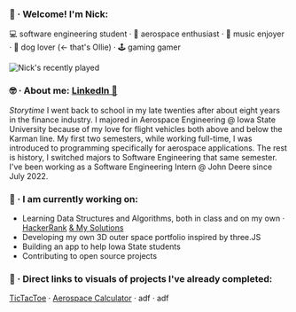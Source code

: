  ### 👋 · Welcome! I'm Nick: 
💻 software engineering student · 🚀 aerospace enthusiast · 🎵 music enjoyer · 🐶 dog lover (<- that's Ollie) · 🕹️ gaming gamer 

![Nick's recently played](https://spotify-recently-played-readme.vercel.app/api?user=7iosa6zosbstnzn6jxm1s0qqc&count=3&width=900&height=200)

 ### 🤓 · About me: [LinkedIn 🤝](https://www.linkedin.com/in/mccnick/)
*Storytime* I went back to school in my late twenties after about eight years in the finance industry. I majored in Aerospace Engineering @ Iowa State University because of my love for flight vehicles both above and below the Karman line. My first two semesters, while working full-time, I was introduced to programming specifically for aerospace applications. The rest is history, I switched majors to Software Engineering that same semester. I've been working as a Software Engineering Intern @ John Deere since July 2022.

 ### 🌱 · I am currently working on: 
- Learning Data Structures and Algorithms, both in class and on my own · [HackerRank](https://www.hackerrank.com/nickmcc) [& My Solutions](https://github.com/mccnick/HackerRank-Problems)
- Developing my own 3D outer space portfolio inspired by three.JS
- Building an app to help Iowa State students
- Contributing to open source projects

### 🚧 · Direct links to visuals of projects I've already completed: 
[TicTacToe](https://github.com/mccnick/TicTacToe) · [Aerospace Calculator](https://github.com/mccnick/DensityAltitudeCalculator/blob/main/Nick%20McCullough%20-%20Project%201.pdf) · adf · adf



<!--
**mccnick/mccnick** is a ✨ _special_ ✨ repository because its `README.md` (this file) appears on your GitHub profile.

Here are some ideas to get you started:

- 🔭 I’m currently working on ...
- 🌱 I’m currently learning ...
- 👯 I’m looking to collaborate on ...
- 🤔 I’m looking for help with ...
- 💬 Ask me about ...
- 📫 How to reach me: ...
- 😄 Pronouns: ...
- ⚡ Fun fact: ...
![Nick's recently played](https://spotify-recently-played-readme.vercel.app/api?user=7iosa6zosbstnzn6jxm1s0qqc&count=3&width=900&height=200)
![Spotify recently played](https://spotify-recently-played-readme.vercel.app/api?user=7iosa6zosbstnzn6jxm1s0qqc&count=3)
![finance](https://user-images.githubusercontent.com/91184284/232307962-e49c14f1-5fa5-451e-a068-d00e0ad2bc82.png)
-->
